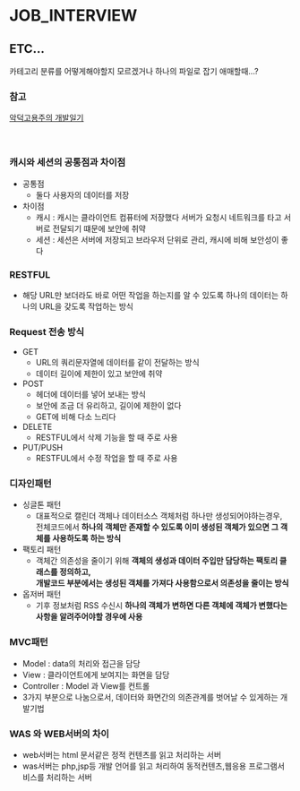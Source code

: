 JOB_INTERVIEW
=============

ETC...
-------------
카테고리 분류를 어떻게해야할지 모르겠거나 하나의 파일로 잡기 애매할때...?

### 참고

[악덕고용주의 개발일기](http://rongscodinghistory.tistory.com/44)  
<br></br>

### 캐시와 세션의 공통점과 차이점  
* 공통점  
  * 둘다 사용자의 데이터를 저장  
* 차이점  
  * 캐시 : 캐시는 클라이언트 컴퓨터에 저장했다 서버가 요청시 네트워크를 타고 서버로 전달되기 떄문에 보안에 취약  
  * 세션 : 세션은 서버에 저장되고 브라우저 단위로 관리, 캐시에 비해 보안성이 좋다  

### RESTFUL  
* 해당 URL만 보더라도 바로 어떤 작업을 하는지를 알 수 있도록 하나의 데이터는 하나의 URL을 갖도록 작업하는 방식  

### Request 전송 방식  
* GET  
  * URL의 쿼리문자열에 데이터를 같이 전달하는 방식  
  * 데이터 길이에 제한이 있고 보안에 취약  
* POST  
  * 헤더에 데이터를 넣어 보내는 방식  
  * 보안에 조금 더 유리하고, 길이에 제한이 없다  
  * GET에 비해 다소 느리다  
* DELETE  
  * RESTFUL에서 삭제 기능을 할 때 주로 사용  
* PUT/PUSH  
  * RESTFUL에서 수정 작업을 할 때 주로 사용  

### 디자인패턴
* 싱글톤 패턴
  * 대표적으로 캘린더 객체나 데이터소스 객체처럼 하나만 생성되어야하는경우,  
  전체코드에서 **하나의 객체만 존재할 수 있도록 이미 생성된 객체가 있으면 그 객체를 사용하도록 하는 방식**  
* 팩토리 패턴
  * 객체간 의존성을 줄이기 위해 **객체의 생성과 데이터 주입만 담당하는 팩토리 클래스를 정의하고,**  
  **개발코드 부분에서는 생성된 객체를 가져다 사용함으로서 의존성을 줄이는 방식**
* 옵저버 패턴
  * 기후 정보처럼 RSS 수신시 **하나의 객체가 변하면 다른 객체에 객체가 변했다는 사항을 알려주어야할 경우에 사용**  

### MVC패턴  
* Model : data의 처리와 접근을 담당  
* View : 클라이언트에게 보여지는 화면을 담당  
* Controller : Model 과 View를 컨트롤  
* 3가지 부분으로 나눔으로서, 데이터와 화면간의 의존관계를 벗어날 수 있게하는 개발기법  

### WAS 와 WEB서버의 차이
* web서버는 html 문서같은 정적 컨텐츠를 읽고 처리하는 서버
* was서버는 php,jsp등 개발 언어를 읽고 처리하여 동적컨텐츠,웹응용 프로그램서비스를 처리하는 서버
